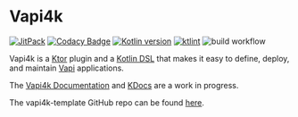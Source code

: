 # Vapi4k

[![JitPack](https://jitpack.io/v/vapi4k/vapi4k.svg)](https://jitpack.io/#vapi4k/vapi4k)
[![Codacy Badge](https://app.codacy.com/project/badge/Grade/2ec91457b7814a73a7ac70b9e1290f1e)](https://app.codacy.com/gh/vapi4k/vapi4k/dashboard?utm_source=gh&utm_medium=referral&utm_content=&utm_campaign=Badge_grade)
[![Kotlin version](https://img.shields.io/badge/kotlin-2.0.20-red?logo=kotlin)](http://kotlinlang.org)
[![ktlint](https://img.shields.io/badge/ktlint%20code--style-%E2%9D%A4-FF4081)](https://pinterest.github.io/ktlint/)
![build workflow](https://github.com/vapi4k/vapi4k/actions/workflows/build-all-docs.yml/badge.svg?branch=docs)

Vapi4k is a [Ktor](https://ktor.io) plugin and a [Kotlin DSL](https://kotlinlang.org/docs/type-safe-builders.html)
that makes it easy to define, deploy, and maintain [Vapi](https://vapi.ai) applications.

The [Vapi4k Documentation](https://vapi4k.com/vapi4k/overview.html)
and
[KDocs](https://vapi4k.com/kdocs/)
are a work in progress.

The vapi4k-template GitHub repo can be found [here](https://github.com/vapi4k/vapi4k-template).

